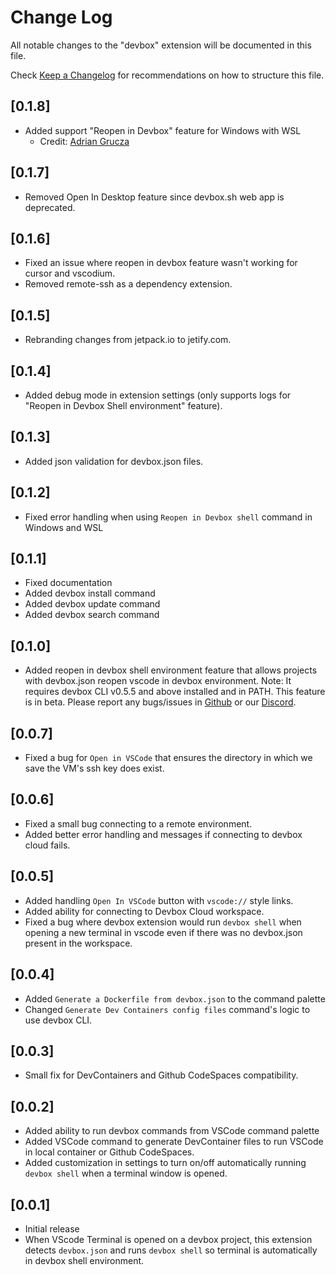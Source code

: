 # Change Log

All notable changes to the "devbox" extension will be documented in this file.

Check [Keep a Changelog](http://keepachangelog.com/) for recommendations on how to structure this file.

## [0.1.8]

- Added support "Reopen in Devbox" feature for Windows with WSL
  - Credit: [Adrian Grucza](https://github.com/apgrucza)

## [0.1.7]

- Removed Open In Desktop feature since devbox.sh web app is deprecated.

## [0.1.6]

- Fixed an issue where reopen in devbox feature wasn't working for cursor and vscodium.
- Removed remote-ssh as a dependency extension.

## [0.1.5]

- Rebranding changes from jetpack.io to jetify.com.

## [0.1.4]

- Added debug mode in extension settings (only supports logs for "Reopen in Devbox Shell environment" feature).

## [0.1.3]

- Added json validation for devbox.json files.

## [0.1.2]

- Fixed error handling when using `Reopen in Devbox shell` command in Windows and WSL

## [0.1.1]

- Fixed documentation
- Added devbox install command
- Added devbox update command
- Added devbox search command

## [0.1.0]

- Added reopen in devbox shell environment feature that allows projects with devbox.json
  reopen vscode in devbox environment. Note: It requires devbox CLI v0.5.5 and above
  installed and in PATH. This feature is in beta. Please report any bugs/issues in [Github](https://github.com/jetify-com/devbox) or our [Discord](https://discord.gg/jetify).

## [0.0.7]

- Fixed a bug for `Open in VSCode` that ensures the directory in which
  we save the VM's ssh key does exist.

## [0.0.6]

- Fixed a small bug connecting to a remote environment.
- Added better error handling and messages if connecting to devbox cloud fails.

## [0.0.5]

- Added handling `Open In VSCode` button with `vscode://` style links.
- Added ability for connecting to Devbox Cloud workspace.
- Fixed a bug where devbox extension would run `devbox shell` when opening
a new terminal in vscode even if there was no devbox.json present in the workspace.

## [0.0.4]

- Added `Generate a Dockerfile from devbox.json` to the command palette
- Changed `Generate Dev Containers config files` command's logic to use devbox CLI.

## [0.0.3]

- Small fix for DevContainers and Github CodeSpaces compatibility.

## [0.0.2]

- Added ability to run devbox commands from VSCode command palette
- Added VSCode command to generate DevContainer files to run VSCode in local container or Github CodeSpaces.
- Added customization in settings to turn on/off automatically running `devbox shell` when a terminal window is opened.

## [0.0.1]

- Initial release
- When VScode Terminal is opened on a devbox project, this extension detects `devbox.json` and runs `devbox shell` so terminal is automatically in devbox shell environment.
